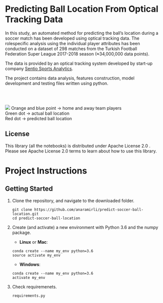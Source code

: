 # Predicting Ball Location From Optical Tracking Data

In this study, an automated method for predicting the ball’s location during a soccer match has been developed using
optical tracking data. The rolespecific analysis using the individual player attributes has been
conducted on a dataset of 298 matches from the Turkish Football Federation Super League 2017-2018 season (≈34,000,000 data
points).


The data is provided by an optical  tracking  system  developed  by start-up  company [Sentio  Sports  Analytics](https://sentiosports.com/).


The project contains data analysis, features construction, model development and testing files written using python.

</br>
</br>

![](https://github.com/anaramirli/predict-soccer-ball-location/blob/master/assets/sample.gif)
Orange and blue point -> home and away team players</br>
Green dot -> actual ball location</br>
Red dot -> predicted ball location</br>


## License
This library (all the notebooks) is distributed under Apache License 2.0 . Please see Apache License 2.0 terms to learn about how to use this library.


# Project Instructions

## Getting Started

1. Clone the repository, and navigate to the downloaded folder.

    ```
    git clone https://github.com/anaramirli/predict-soccer-ball-location.git
    cd predict-soccer-ball-location
    ```
    
2. Create (and activate) a new environment with Python 3.6 and the numpy package.

    * **Linux** or **Mac**:
    ```
    conda create --name my_env python=3.6
    source activate my_env
    ```
    
    * **Windows**:
    
    ```
    conda create --name my_env python=3.6
    activate my_env
    ```

3. Check requiremenets.
    ```
    requirements.py
    ```

